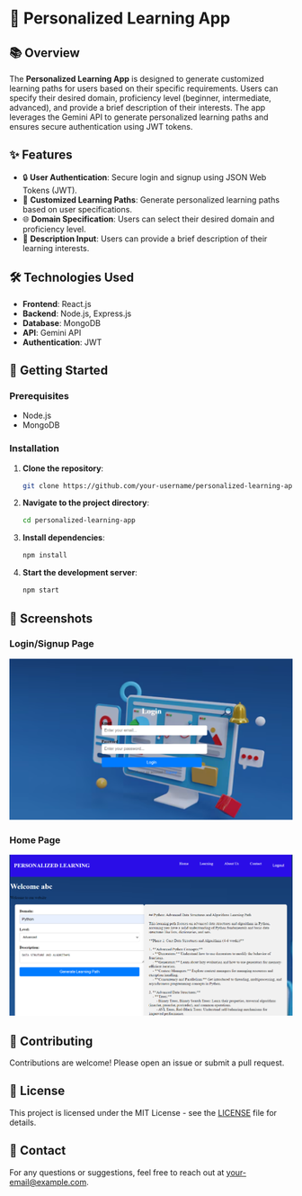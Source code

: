 # 🌟 Personalized Learning App

## 📚 Overview

The **Personalized Learning App** is designed to generate customized learning paths for users based on their specific requirements. Users can specify their desired domain, proficiency level (beginner, intermediate, advanced), and provide a brief description of their interests. The app leverages the Gemini API to generate personalized learning paths and ensures secure authentication using JWT tokens.

## ✨ Features

- 🔒 **User Authentication**: Secure login and signup using JSON Web Tokens (JWT).
- 📝 **Customized Learning Paths**: Generate personalized learning paths based on user specifications.
- 🌐 **Domain Specification**: Users can select their desired domain and proficiency level.
- 💬 **Description Input**: Users can provide a brief description of their learning interests.

## 🛠️ Technologies Used

- **Frontend**: React.js
- **Backend**: Node.js, Express.js
- **Database**: MongoDB
- **API**: Gemini API
- **Authentication**: JWT

## 🚀 Getting Started

### Prerequisites

- Node.js
- MongoDB

### Installation

1. **Clone the repository**:
    ```bash
    git clone https://github.com/your-username/personalized-learning-app.git
    ```
2. **Navigate to the project directory**:
    ```bash
    cd personalized-learning-app
    ```
3. **Install dependencies**:
    ```bash
    npm install
    ```
4. **Start the development server**:
    ```bash
    npm start
    ```

## 📸 Screenshots

### Login/Signup Page
![Login Page](./Login_page.png)

### Home Page
![Home Page](./Home.png)

## 🤝 Contributing

Contributions are welcome! Please open an issue or submit a pull request.

## 📄 License

This project is licensed under the MIT License - see the [LICENSE](LICENSE) file for details.

## 📧 Contact

For any questions or suggestions, feel free to reach out at [your-email@example.com](mailto:your-email@example.com).
